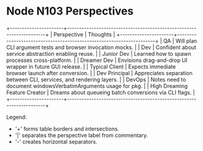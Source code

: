 # Node N103 Perspectives

+----------------------+---------------------------------------------------------------------+
| Perspective          | Thoughts                                                            |
+----------------------+---------------------------------------------------------------------+
| QA                   | Will plan CLI argument tests and browser invocation mocks.           |
| Dev                  | Confident about service abstraction enabling reuse.                  |
| Junior Dev           | Learned how to spawn processes cross-platform.                       |
| Dreamer Dev          | Envisions drag-and-drop UI wrapper in future GUI release.            |
| Typical Client       | Expects immediate browser launch after conversion.                   |
| Dev Principal        | Appreciates separation between CLI, services, and rendering layers.  |
| DevOps               | Notes need to document windowsVerbatimArguments usage for pkg.       |
| High Dreaming Feature Creator | Dreams about queueing batch conversions via CLI flags.              |
+----------------------+---------------------------------------------------------------------+

Legend:
- '+' forms table borders and intersections.
- '|' separates the perspective label from commentary.
- '-' creates horizontal separators.
